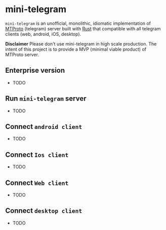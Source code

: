 # mini-telegram

`mini-telegram` is an unofficial, monolithic, idiomatic implementation of [MTProto](https://core.telegram.org/mtproto) (telegram) server built with [Rust](https://www.rust-lang.org) that compatible with all telegram clients (web, android, iOS, desktop).

**Disclaimer** Please don't use mini-telegram in high scale production. The intent of this project is to provide a MVP (minimal viable product) of MTProto server.

## Enterprise version

- TODO

## Run `mini-telegram` server

- TODO

## Connect `android client`

- TODO

## Connect `Ios client`

- TODO

## Connect `Web client`

- TODO

## Connect `desktop client`

- TODO